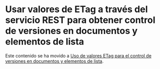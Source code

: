 
# Usar valores de ETag a través del servicio REST para obtener control de versiones en documentos y elementos de lista

Este contenido se ha movido a  [Uso de valores ETag para el control de versiones en documentos y elementos de lista](working-with-lists-and-list-items-with-rest.md#Etag).




